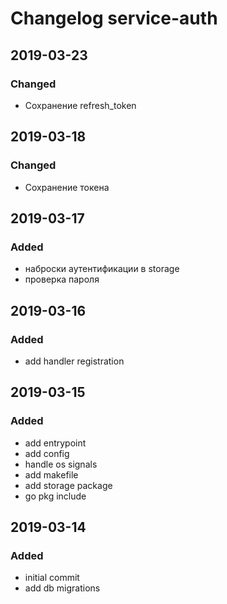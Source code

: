 # Changelog service-auth

## 2019-03-23
### Changed
  - Сохранение refresh_token

## 2019-03-18
### Changed
  - Сохранение токена

## 2019-03-17
### Added
  - наброски аутентификации в storage
  - проверка пароля

## 2019-03-16
### Added
  - add handler registration

## 2019-03-15
### Added
  - add entrypoint
  - add config
  - handle os signals
  - add makefile
  - add storage package
  - go pkg include

## 2019-03-14
### Added
  - initial commit
  - add db migrations
